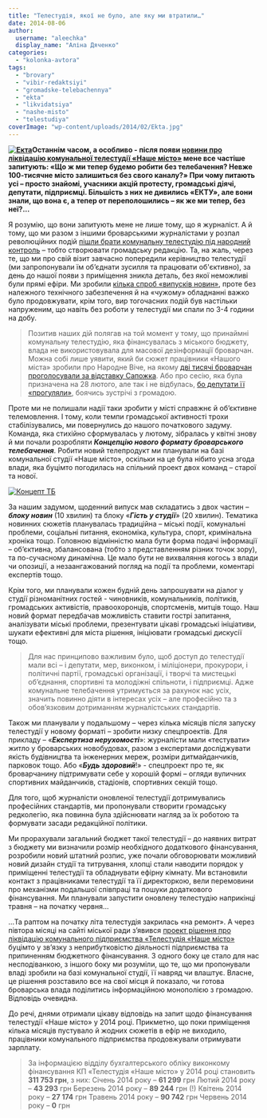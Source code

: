 ```yaml
---
title: "Телестудія, якої не було, але яку ми втратили…"
date: 2014-08-06
author: 
  username: "aleechka"
  display_name: "Аліна Дяченко"
categories: 
  - "kolonka-avtora"
tags: 
  - "brovary"
  - "vibir-redaktsiyi"
  - "gromadske-telebachennya"
  - "ekta"
  - "likvidatsiya"
  - "nashe-misto"
  - "telestudiya"
coverImage: "wp-content/uploads/2014/02/Ekta.jpg"
---
```


**[![Екта](https://mpz.brovary.org/wp-content/uploads/2014/02/Ekta.jpg)](https://mpz.brovary.org/wp-content/uploads/2014/02/Ekta.jpg)Останнім часом, а особливо - після появи [новини про ліквідацію комунальної телестудії «Наше місто»](https://mpz.brovary.org/operatsiya-likvidatsiya-brovarski-deputati-hochut-lishiti-misto-bez-telebachennya/) мене все частіше запитують: «Що ж ми тепер будемо робити без телебачення? Невже 100-тисячне місто залишиться без свого каналу?» При чому питають усі – просто знайомі, учасники акцій протесту, громадські діячі, депутати, підприємці. Більшість з них не дивились «ЕКТУ», але вони знали, що вона є, а тепер от переполошились – як же ми тепер, без неї?...**

Я розумію, що вони запитують мене не лише тому, що я журналіст. А й тому, що ми разом з іншими броварськими журналістами у розпал революційних подій [пішли брати комунальну телестудію під народний контроль](https://mpz.brovary.org/brovarchani-perezavantazhili-miske-telebachennya/) – тобто створювати громадську редакцію. Та, на жаль, через те, що ми про свій візит завчасно попередили керівництво телестудії (ми запропонували їм об’єднати зусилля та працювати об'єктивно), за день до нашої появи з приміщення зникла деталь, без якої неможливі були прямі ефіри. Ми зробили [кілька спроб «випусків новин»](http://www.ustream.tv/channel/brovary-tv), проте без належного технічного забезпечення й на «чужому» обладнанні важко було продовжувати, крім того, вир тогочасних подій був настільки напруженим, що навіть без роботи у телестудії ми спали по 3-4 години на добу.

> Позитив наших дій полягав на той момент у тому, що принаймні комунальну телестудію, яка фінансувалась з міського бюджету, влада не використовувала для масової дезінформації броварчан. Можна собі лише уявити, який би сюжет працівники «Нашого міста» зробили про Народне Віче, на якому [дві тисячі броварчан проголосували за відставку Сапожка](https://mpz.brovary.org/brovarchani-na-viche-vislovili-nedoviru-miskomu-golovi-sapozhku/). Або про сесію, яка була призначена на 28 лютого, але так і не відбулась, [бо депутати її «прогуляли»](https://mpz.brovary.org/sapozhko-dosi-ne-napisav-zayavi-pro-vidstavku-narodna-rada-viznachilas-iz-svoyim-kandidatom-na-posadu-sekretarya-miskradi/), боячись зустрічі з громадою.

Проте ми не полишали надії таки зробити у місті справжнє й об’єктивне телемовлення. І тому, коли темпи громадської активності трохи стабілізувались, ми повернулись до нашого початкового задуму. Команда, яка стихійно сформувалась у лютому, зібралась у квітні знову й ми почали розробляти _**Концепцію нового формату броварського телебачення**_. Робити новий телепродукт ми планували на базі комунальної студії «Наше місто», оскільки на це була нібито усна згода влади, яка буцімто погодилась на спільний проект двох команд – старої та нової.

[![Концепт ТБ](https://mpz.brovary.org/wp-content/uploads/2014/08/Kontsept-TB.jpg)](https://mpz.brovary.org/wp-content/uploads/2014/08/Kontsept-TB.jpg)

За нашим задумом, щоденний випуск мав складатись з двох частин – _**блоку новин**_ (10 хвилин) та блоку «_**Гість у студії**_» (20 хвилин). Тематика новинних сюжетів планувалась традиційна – міські події, комунальні проблеми, соціальні питання, економіка, культура, спорт, кримінальна хроніка тощо. Головною відмінністю мала бути форма подачі інформації – об’єктивна, збалансована (тобто з представленням різних точок зору), та по-сучасному динамічна. Це мало бути не вихваляння когось з влади чи опозиції, а незаангажований погляд на події та проблеми, коментарі експертів тощо.

Крім того, ми планували кожен будній день запрошувати на діалог у студії різноманітних гостей - чиновників, комунальників, політиків, громадських активістів, правоохоронців, спортсменів, митців тощо. Наш новий формат передбачав можливість ставити гострі запитання, аналізувати міські проблеми, презентувати цікаві громадські ініціативи, шукати ефективні для міста рішення, ініціювати громадські дискусії тощо.

> Для нас принципово важливим було, щоб доступ до телестудії мали всі – і депутати, мер, виконком, і міліціонери, прокурори, і політичні партії, громадські організації, і творчі та мистецькі об’єднання, спортивні та молодіжні спільноти, і підприємці. Адже комунальне телебачення утримується за рахунок нас усіх, значить повинно діяти в інтересах усіх – але професійно та з обов’язковим дотриманням журналістських стандартів.

Також ми планували у подальшому – через кілька місяців після запуску телестудії у новому форматі – зробити низку спецпроектів. Для прикладу – «_**Експертиза нерухомості**_»: журналісти мали «тестувати» житло у броварських новобудовах, разом з експертами досліджувати якість будівництва та інженерних мереж, розміри дитмайданчиків, парковок тощо. Або «_**Будь здоровий**_!» - спецпроект про те, як броварчанину підтримувати себе у хорошій формі – огляди вуличних спортивних майданчиків, стадіонів, спортивних секцій тощо.

Для того, щоб журналісти оновленої телестудії дотримувались професійних стандартів, ми пропонували створити громадську редколегію, яка повинна була здійснювати нагляд за їх роботою та формувати засади редакційної політики.

Ми прорахували загальний бюджет такої телестудії – до наявних витрат з бюджету ми визначили розмір необхідного додаткового фінансування, розробили новий штатний розпис, уже почали обговорювати можливий новий дизайн студії та титрування, хлопці стали наводити порядок у приміщенні телестудії та обладнувати ефірну кімнату. Ми встановили контакт з працівниками телестудії та її директоркою, вели перемовини про механізми подальшої співпраці та пошуки додаткового фінансування. Ми планували запустити оновлену телестудію наприкінці травня – на початку червня…

…Та раптом на початку літа телестудія закрилась «на ремонт». А через півтора місяці на сайті міської ради з’явився [проект рішення про ліквідацію комунального підприємства «Телестудія «Наше місто»](https://mpz.brovary.org/operatsiya-likvidatsiya-brovarski-deputati-hochut-lishiti-misto-bez-telebachennya/) буцімто у зв’язку з неприбутковістю діяльності підприємства та припиненням бюджетного фінансування. З одного боку це стало для нас несподіванкою, з іншого боку ми розуміли, що те, що ми пропонували владі зробили на базі комунальної студії, її навряд чи влаштує. Власне, це рішення розставило все на свої місця й показало, чи готова броварська влада поділитись інформаційною монополією з громадою. Відповідь очевидна.

До речі, днями отримали цікаву відповідь на запит щодо фінансування телестудії «Наше місто» у 2014 році. Прикметно, що поки приміщення кілька місяців пустувало й жодних сюжетів в ефір не виходило, працівники комунального підприємства продовжували отримувати зарплату.

> За інформацією відділу бухгалтерського обліку виконкому фінансування КП «Телестудія «Наше місто» у 2014 році становить **311 753 грн**, з них: Січень 2014 року – **61 299** грн Лютий 2014 року – **43 293** грн Березень 2014 року – **89 244** грн (!) Квітень 2014 року – **27 174** грн Травень 2014 року – **90 742** грн Червень 2014 року – **0** грн
